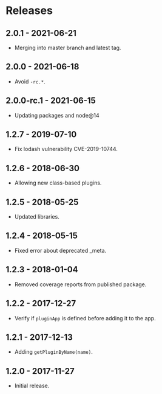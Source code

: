 # Releases

## 2.0.1 - 2021-06-21

- Merging into master branch and latest tag.

## 2.0.0 - 2021-06-18

- Avoid `-rc.*`.

## 2.0.0-rc.1 - 2021-06-15

- Updating packages and node@14

## 1.2.7 - 2019-07-10

- Fix lodash vulnerability CVE-2019-10744.

## 1.2.6 - 2018-06-30

- Allowing new class-based plugins.

## 1.2.5 - 2018-05-25

- Updated libraries.

## 1.2.4 - 2018-05-15

- Fixed error about deprecated _meta.

## 1.2.3 - 2018-01-04

- Removed coverage reports from published package.

## 1.2.2 - 2017-12-27

- Verify if `pluginApp` is defined before adding it to the app.

## 1.2.1 - 2017-12-13

- Adding `getPluginByName(name)`.

## 1.2.0 - 2017-11-27

- Initial release.
